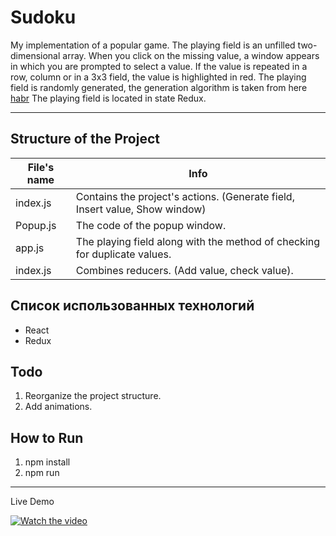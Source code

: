 Sudoku
=====================

My implementation of a popular game. The playing field is an unfilled two-dimensional array.
When you click on the missing value, a window appears in which you are prompted to select a value.
If the value is repeated in a row, column or in a 3x3 field, the value is highlighted in red.
The playing field is randomly generated, the generation algorithm is taken from here
[habr](https://habr.com/post/192102/)
The playing field is located in state Redux.
***


Structure of the Project
-----------------------------------

File's name     | Info
----------------|----------------------
index.js        | Contains the project's actions. (Generate field, Insert value, Show window)
Popup.js        | The code of the popup window.
app.js          | The playing field along with the method of checking for duplicate values.
index.js        | Combines reducers. (Add value, check value).


Список использованных технологий
-----------------------------------
* React
* Redux

Todo
-----------------------------------
1. Reorganize the project structure.
2. Add animations.

How to Run
-----------------------------------
1. npm install
2. npm run
-----------------------------------
Live Demo

[![Watch the video](https://i.imgur.com/vKb2F1B.png)](https://www.loom.com/share/580fc2e643824d8eb4db9dc6a6137d61)

